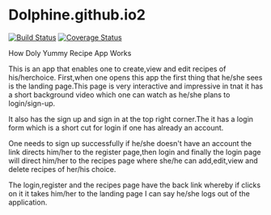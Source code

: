 # Dolphine.github.io2

[![Build Status](https://travis-ci.org/Gwadoya-Dolphine/Dolphine.github.io2.svg?branch=master)](https://travis-ci.org/Gwadoya-Dolphine/Dolphine.github.io2)
[![Coverage Status](https://coveralls.io/repos/github/Gwadoya-Dolphine/Dolphine.github.io2/badge.svg?branch=master)](https://coveralls.io/github/Gwadoya-Dolphine/Dolphine.github.io2?branch=master)

How Doly Yummy Recipe App Works

This is an app that enables one to create,view and edit recipes of his/herchoice.
First,when one opens this app the first thing that he/she sees is the landing page.This page is very interactive and impressive in tnat it has a short background video which one can watch as he/she plans to login/sign-up.

It also has the sign up and sign in at the top right corner.The it has a login form which is a short cut for login if one has already an account.

One needs to sign up successfully if he/she doesn't have an account the link directs him/her to the register page,then login and finally the login page will direct him/her to the recipes page where she/he can add,edit,view and delete recipes of her/his choice.

The login,register and the recipes page have the back link whereby if clicks on it it takes him/her to the landing page  I can say he/she logs out of the application.

